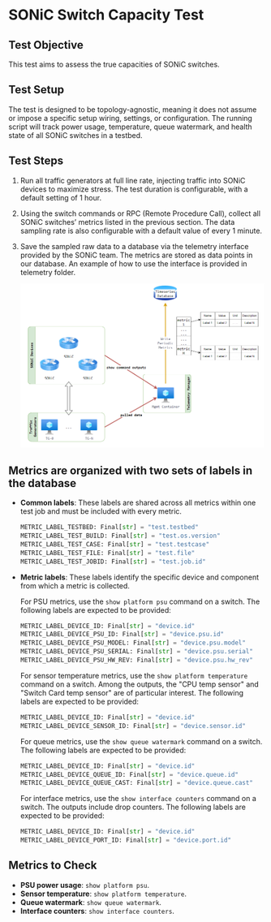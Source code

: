 # SONiC Switch Capacity Test

## Test Objective

This test aims to assess the true capacities of SONiC switches.

## Test Setup

The test is designed to be topology-agnostic, meaning it does not assume or impose a specific setup wiring, settings, or configuration. The running script will track power usage, temperature, queue watermark, and health state of all SONiC switches in a testbed.

## Test Steps

1. Run all traffic generators at full line rate, injecting traffic into SONiC devices to maximize stress. The test duration is configurable, with a default setting of 1 hour.
2. Using the switch commands or RPC (Remote Procedure Call), collect all SONiC switches’ metrics listed in the previous section. The data sampling rate is also configurable with a default value of every 1 minute.
3. Save the sampled raw data to a database via the telemetry interface provided by the SONiC team. The metrics are stored as data points in our database. An example of how to use the interface is provided in telemetry folder.

     ![overview](./capacity_test_diagram.png)

## Metrics are organized with two sets of labels in the database

- **Common labels**: These labels are shared across all metrics within one test job and must be included with every metric.

     ```python
     METRIC_LABEL_TESTBED: Final[str] = "test.testbed"
     METRIC_LABEL_TEST_BUILD: Final[str] = "test.os.version"
     METRIC_LABEL_TEST_CASE: Final[str] = "test.testcase"
     METRIC_LABEL_TEST_FILE: Final[str] = "test.file"
     METRIC_LABEL_TEST_JOBID: Final[str] = "test.job.id"
     ```

- **Metric labels**: These labels identify the specific device and component from which a metric is collected.

     For PSU metrics, use the `show platform psu` command on a switch. The following labels are expected to be provided:

     ```python
     METRIC_LABEL_DEVICE_ID: Final[str] = "device.id"
     METRIC_LABEL_DEVICE_PSU_ID: Final[str] = "device.psu.id"
     METRIC_LABEL_DEVICE_PSU_MODEL: Final[str] = "device.psu.model"
     METRIC_LABEL_DEVICE_PSU_SERIAL: Final[str] = "device.psu.serial"
     METRIC_LABEL_DEVICE_PSU_HW_REV: Final[str] = "device.psu.hw_rev"
     ```

     For sensor temperature metrics, use the `show platform temperature` command on a switch. Among the outputs, the "CPU temp sensor" and "Switch Card temp sensor" are of particular interest. The following labels are expected to be provided:

     ```python
     METRIC_LABEL_DEVICE_ID: Final[str] = "device.id"
     METRIC_LABEL_DEVICE_SENSOR_ID: Final[str] = "device.sensor.id"
     ```

     For queue metrics, use the `show queue watermark` command on a switch. The following labels are expected to be provided:

     ```python
     METRIC_LABEL_DEVICE_ID: Final[str] = "device.id"
     METRIC_LABEL_DEVICE_QUEUE_ID: Final[str] = "device.queue.id"
     METRIC_LABEL_DEVICE_QUEUE_CAST: Final[str] = "device.queue.cast"
     ```

     For interface metrics, use the `show interface counters` command on a switch. The outputs include drop counters. The following labels are expected to be provided:

     ```python
     METRIC_LABEL_DEVICE_ID: Final[str] = "device.id"
     METRIC_LABEL_DEVICE_PORT_ID: Final[str] = "device.port.id"
     ```

## Metrics to Check

- **PSU power usage**: `show platform psu`.
- **Sensor temperature**: `show platform temperature`.
- **Queue watermark**: `show queue watermark`.
- **Interface counters**: `show interface counters`.
